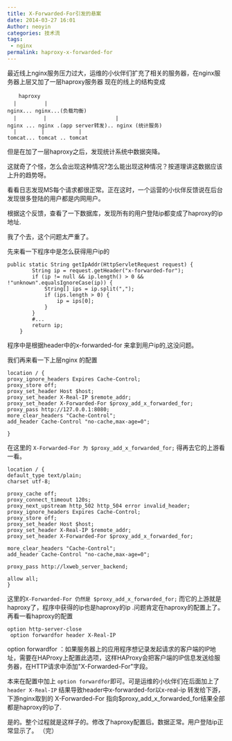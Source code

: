 ```yaml
---
title: X-Forwarded-For引发的悬案
date: 2014-03-27 16:01
Author: neoyin
categories: 技术流
tags:
 - nginx
permalink: haproxy-x-forwarded-for
---
```



最近线上nginx服务压力过大，运维的小伙伴们扩充了相关的服务器，在nginx服务器上层又加了一层haproxy服务器
现在的线上的结构变成

      　haproxy
      |    　　　| 
    nginx... nginx...(负载均衡)
      |      　 |    　　　　　　　　　　　| 
    nginx ... nginx .(app server转发).. nginx (统计服务)
      |        |           |
    tomcat... tomcat .. tomcat 

但是在加了一层haproxy之后，发现统计系统中数据突降。

这就奇了个怪，怎么会出现这种情况?怎么能出现这种情况？按道理讲这数据应该上升的趋势呀。

看看日志发现MS每个请求都很正常。正在这时，一个运营的小伙伴反馈说在后台发现很多登陆的用户都是内网用户。

根据这个反馈，查看了一下数据库，发现所有的用户登陆ip都变成了haproxy的ip地址.

我了个去，这个问题太严重了。

先来看一下程序中是怎么获得用户ip的

    public static String getIpAddr(HttpServletRequest request) {
            String ip = request.getHeader("x-forwarded-for");
            if (ip != null && ip.length() > 0 && !"unknown".equalsIgnoreCase(ip)) {
                String[] ips = ip.split(",");
                if (ips.length > 0) {
                    ip = ips[0];
                }
            }
            #...
            return ip;
        }

<!--more-->

程序中是根据header中的x-forwarded-for 来拿到用户ip的,这没问题。

我们再来看一下上层nginx 的配置

    location / {
    proxy_ignore_headers Expires Cache-Control;
    proxy_store off;
    proxy_set_header Host $host;
    proxy_set_header X-Real-IP $remote_addr;
    proxy_set_header X-Forwarded-For $proxy_add_x_forwarded_for;
    proxy_pass http://127.0.0.1:8080;
    more_clear_headers "Cache-Control";
    add_header Cache-Control "no-cache,max-age=0";

    }

在这里的 `X-Forwarded-For 为 $proxy_add_x_forwarded_for;`
得再去它的上游看一看。

    location / {
    default_type text/plain;
    charset utf-8;

    proxy_cache off;
    proxy_connect_timeout 120s;
    proxy_next_upstream http_502 http_504 error invalid_header;
    proxy_ignore_headers Expires Cache-Control;
    proxy_store off;
    proxy_set_header Host $host;
    proxy_set_header X-Real-IP $remote_addr;
    proxy_set_header X-Forwarded-For $proxy_add_x_forwarded_for;

    more_clear_headers "Cache-Control";
    add_header Cache-Control "no-cache,max-age=0";

    proxy_pass http://lxweb_server_backend;

    allow all;
    }

这里的`X-Forwarded-For 仍然是 $proxy_add_x_forwarded_for;`
而它的上游就是haproxy了，程序中获得的ip也是haproxy的ip
.问题肯定在haproxy的配置上了。 再看一看haproxy的配置

    option http-server-close
     option forwardfor header X-Real-IP

option forwardfor
：如果服务器上的应用程序想记录发起请求的客户端的IP地址，需要在HAProxy上配置此选项，这样HAProxy会把客户端的IP信息发送给服务器，在HTTP请求中添加"X-Forwarded-For"字段。

本来在配置中加上
`option forwardfor`即可。可是运维的小伙伴们在后面加上了`header X-Real-IP`
结果导致header中x-forwarded-for以x-real-ip 转发给下游，下游nginx取到的
X-Forwarded-For
指向$proxy\_add\_x\_forwarded\_for结果全部都是haproxy的ip了.

是的。整个过程就是这样子的。修改了haproxy配置后。数据正常。用户登陆ip正常显示了。
（完）
